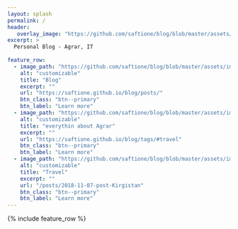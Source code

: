 ```yaml
---
layout: splash
permalink: /
header:
   overlay_image: "https://github.com/saftione/blog/blob/master/assets/images/header.jpg?raw=true"
excerpt: >
  Personal Blog - Agrar, IT
  
feature_row:
  - image_path: "https://github.com/saftione/blog/blob/master/assets/images/header.jpg?raw=true"
    alt: "customizable"
    title: "Blog"
    excerpt: ""
    url: "https://saftione.github.io/blog/posts/"
    btn_class: "btn--primary"
    btn_label: "Learn more" 
  - image_path: "https://github.com/saftione/blog/blob/master/assets/images/header.jpg?raw=true"
    alt: "customizable"
    title: "everythin about Agrar"
    excerpt: ""
    url: "https://saftione.github.io/blog/tags/#travel"
    btn_class: "btn--primary"
    btn_label: "Learn more"    
  - image_path: "https://github.com/saftione/blog/blob/master/assets/images/header.jpg?raw=true"
    alt: "customizable"
    title: "Travel"
    excerpt: ""
    url: "/posts/2018-11-07-post-Kirgistan"
    btn_class: "btn--primary"
    btn_label: "Learn more" 
---
```





{% include feature_row %}
